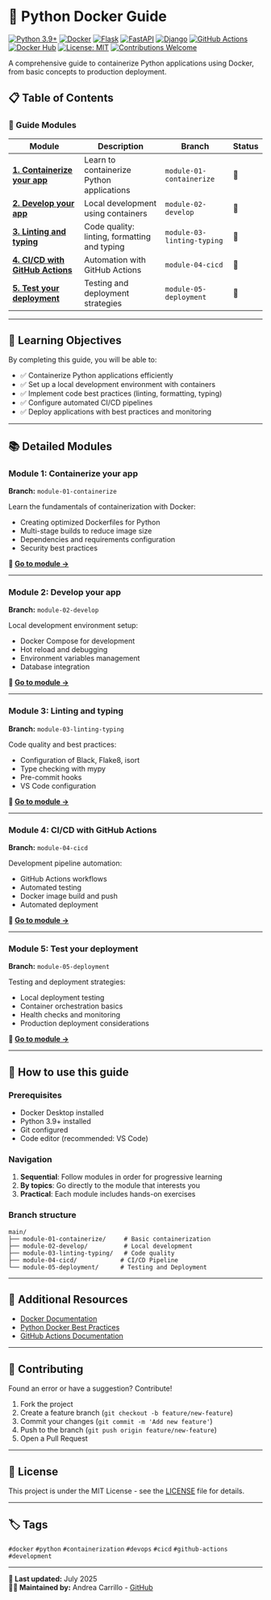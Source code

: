 # 🐍 Python Docker Guide

[![Python 3.9+](https://img.shields.io/badge/python-3.9+-blue.svg)](https://www.python.org/downloads/)
[![Docker](https://img.shields.io/badge/docker-24.0+-blue.svg)](https://docs.docker.com/)
[![Flask](https://img.shields.io/badge/Flask-3.0+-green.svg)](https://flask.palletsprojects.com/)
[![FastAPI](https://img.shields.io/badge/FastAPI-0.116.0+-green.svg)](https://fastapi.tiangolo.com)
[![Django](https://img.shields.io/badge/Django-5.0+-green.svg)](https://www.djangoproject.com/)
[![GitHub Actions](https://img.shields.io/badge/GitHub%20Actions-enabled-brightgreen.svg)](https://github.com/features/actions)
[![Docker Hub](https://img.shields.io/badge/Docker%20Hub-registry-blue.svg)](https://hub.docker.com/)
[![License: MIT](https://img.shields.io/badge/License-MIT-yellow.svg)](https://opensource.org/licenses/MIT)
[![Contributions Welcome](https://img.shields.io/badge/contributions-welcome-brightgreen.svg)](CONTRIBUTING.md)

A comprehensive guide to containerize Python applications using Docker, from basic concepts to production deployment.

## 📋 Table of Contents

### 🎯 Guide Modules

| Module                                                                 | Description                                  | Branch                     | Status |
| ---------------------------------------------------------------------- | -------------------------------------------- | -------------------------- | ------ |
| [**1. Containerize your app**](#module-1-containerize-your-app)        | Learn to containerize Python applications    | `module-01-containerize`   | 🚧     |
| [**2. Develop your app**](#module-2-develop-your-app)                  | Local development using containers           | `module-02-develop`        | 🚧     |
| [**3. Linting and typing**](#module-3-linting-and-typing)              | Code quality: linting, formatting and typing | `module-03-linting-typing` | 🚧     |
| [**4. CI/CD with GitHub Actions**](#module-4-cicd-with-github-actions) | Automation with GitHub Actions               | `module-04-cicd`           | 🚧     |
| [**5. Test your deployment**](#module-5-test-your-deployment)          | Testing and deployment strategies            | `module-05-deployment`     | 🚧     |

---

## 🎯 Learning Objectives

By completing this guide, you will be able to:

- ✅ Containerize Python applications efficiently
- ✅ Set up a local development environment with containers
- ✅ Implement code best practices (linting, formatting, typing)
- ✅ Configure automated CI/CD pipelines
- ✅ Deploy applications with best practices and monitoring

---

## 📚 Detailed Modules

### Module 1: Containerize your app

**Branch:** `module-01-containerize`

Learn the fundamentals of containerization with Docker:

- Creating optimized Dockerfiles for Python
- Multi-stage builds to reduce image size
- Dependencies and requirements configuration
- Security best practices

**🔗 [Go to module →](../../tree/module-01-containerize)**

---

### Module 2: Develop your app

**Branch:** `module-02-develop`

Local development environment setup:

- Docker Compose for development
- Hot reload and debugging
- Environment variables management
- Database integration

**🔗 [Go to module →](../../tree/module-02-develop)**

---

### Module 3: Linting and typing

**Branch:** `module-03-linting-typing`

Code quality and best practices:

- Configuration of Black, Flake8, isort
- Type checking with mypy
- Pre-commit hooks
- VS Code configuration

**🔗 [Go to module →](../../tree/module-03-linting-typing)**

---

### Module 4: CI/CD with GitHub Actions

**Branch:** `module-04-cicd`

Development pipeline automation:

- GitHub Actions workflows
- Automated testing
- Docker image build and push
- Automated deployment

**🔗 [Go to module →](../../tree/module-04-cicd)**

---

### Module 5: Test your deployment

**Branch:** `module-05-deployment`

Testing and deployment strategies:

- Local deployment testing
- Container orchestration basics
- Health checks and monitoring
- Production deployment considerations

**🔗 [Go to module →](../../tree/module-05-deployment)**

---

## 🚀 How to use this guide

### Prerequisites

- Docker Desktop installed
- Python 3.9+ installed
- Git configured
- Code editor (recommended: VS Code)

### Navigation

1. **Sequential**: Follow modules in order for progressive learning
2. **By topics**: Go directly to the module that interests you
3. **Practical**: Each module includes hands-on exercises

### Branch structure

```
main/
├── module-01-containerize/     # Basic containerization
├── module-02-develop/          # Local development
├── module-03-linting-typing/   # Code quality
├── module-04-cicd/            # CI/CD Pipeline
└── module-05-deployment/      # Testing and Deployment
```

---

## 📖 Additional Resources

- [Docker Documentation](https://docs.docker.com/)
- [Python Docker Best Practices](https://docs.docker.com/language/python/)
- [GitHub Actions Documentation](https://docs.github.com/en/actions)

---

## 🤝 Contributing

Found an error or have a suggestion? Contribute!

1. Fork the project
2. Create a feature branch (`git checkout -b feature/new-feature`)
3. Commit your changes (`git commit -m 'Add new feature'`)
4. Push to the branch (`git push origin feature/new-feature`)
5. Open a Pull Request

---

## 📝 License

This project is under the MIT License - see the [LICENSE](LICENSE) file for details.

---

## 🏷️ Tags

`#docker` `#python` `#containerization` `#devops` `#cicd` `#github-actions` `#development`

---

**📅 Last updated:** July 2025  
**👨‍💻 Maintained by:** Andrea Carrillo - [GitHub](https://github.com/AndCarrillo)
